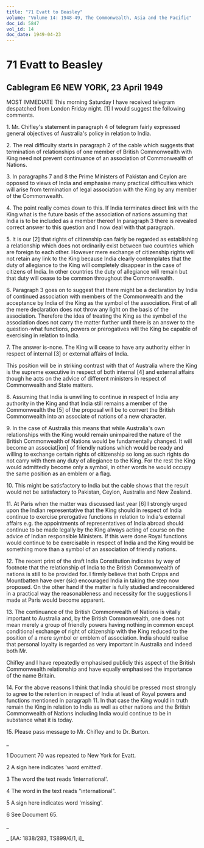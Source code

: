 ```yaml
---
title: "71 Evatt to Beasley"
volume: "Volume 14: 1948-49, The Commonwealth, Asia and the Pacific"
doc_id: 5847
vol_id: 14
doc_date: 1949-04-23
---
```


# 71 Evatt to Beasley

## Cablegram E6 NEW YORK, 23 April 1949

MOST IMMEDIATE This morning Saturday I have received telegram despatched from London Friday night. [1] I would suggest the following comments.

1\. Mr. Chifley's statement in paragraph 4 of telegram fairly expressed general objectives of Australia's policy in relation to India.

2\. The real difficulty starts in paragraph 2 of the cable which suggests that termination of relationships of one member of British Commonwealth with King need not prevent continuance of an association of Commonwealth of Nations.

3\. In paragraphs 7 and 8 the Prime Ministers of Pakistan and Ceylon are opposed to views of India and emphasise many practical difficulties which will arise from termination of legal association with the King by any member of the Commonwealth.

4\. The point really comes down to this. If India terminates direct link with the King what is the future basis of the association of nations assuming that India is to be included as a member thereof In paragraph 3 there is revealed correct answer to this question and I now deal with that paragraph.

5\. It is our [2] that rights of citizenship can fairly be regarded as establishing a relationship which does not ordinarily exist between two countries which are foreign to each other. However mere exchange of citizenship rights will not retain any link to the King because India clearly contemplates that the duty of allegiance to the King will completely disappear in the case of citizens of India. In other countries the duty of allegiance will remain but that duty will cease to be common throughout the Commonwealth.

6\. Paragraph 3 goes on to suggest that there might be a declaration by India of continued association with members of the Commonwealth and the acceptance by India of the King as the symbol of the association. First of all the mere declaration does not throw any light on the basis of the association. Therefore the idea of treating the King as the symbol of the association does not carry the matter further until there is an answer to the question-what functions, powers or prerogatives will the King be capable of exercising in relation to India.

7\. The answer is-none. The King will cease to have any authority either in respect of internal [3] or external affairs of India.

This position will be in striking contrast with that of Australia where the King is the supreme executive in respect of both internal [4] and external affairs though he acts on the advice of different ministers in respect of Commonwealth and State matters.

8\. Assuming that India is unwilling to continue in respect of India any authority in the King and that India still remains a member of the Commonwealth the [5] of the proposal will be to convert the British Commonwealth into an associate of nations of a new character.

9\. In the case of Australia this means that while Australia's own relationships with the King would remain unimpaired the nature of the British Commonwealth of Nations would be fundamentally changed. It will become an associat[ion] of friendly nations which would be ready and willing to exchange certain rights of citizenship so long as such rights do not carry with them any duty of allegiance to the King. For the rest the King would admittedly become only a symbol, in other words he would occupy the same position as an emblem or a flag.

10\. This might be satisfactory to India but the cable shows that the result would not be satisfactory to Pakistan, Ceylon, Australia and New Zealand.

11\. At Paris when the matter was discussed last year [6] I strongly urged upon the Indian representative that the King should in respect of India continue to exercise prerogative functions in relation to India's external affairs e.g. the appointments of representatives of India abroad should continue to be made legally by the King always acting of course on the advice of Indian responsible Ministers. If this were done Royal functions would continue to be exercisable in respect of India and the King would be something more than a symbol of an association of friendly nations.

12\. The recent print of the draft India Constitution indicates by way of footnote that the relationship of India to the British Commonwealth of nations is still to be provided for. I firmly believe that both Cripps and Mountbatten have over (sic) encouraged India in taking the step now proposed. On the other hand if the matter is fully studied and reconsidered in a practical way the reasonableness and necessity for the suggestions I made at Paris would become apparent.

13\. The continuance of the British Commonwealth of Nations is vitally important to Australia and, by the British Commonwealth, one does not mean merely a group of friendly powers having nothing in common except conditional exchange of right of citizenship with the King reduced to the position of a mere symbol or emblem of association. India should realise that personal loyalty is regarded as very important in Australia and indeed both Mr.

Chifley and I have repeatedly emphasised publicly this aspect of the British Commonwealth relationship and have equally emphasised the importance of the name Britain.

14\. For the above reasons I think that India should be pressed most strongly to agree to the retention in respect of India at least of Royal powers and functions mentioned in paragraph 11. In that case the King would in truth remain the King in relation to India as well as other nations and the British Commonwealth of Nations including India would continue to be in substance what it is today.

15\. Please pass message to Mr. Chifley and to Dr. Burton.

_

1 Document 70 was repeated to New York for Evatt.

2 A sign here indicates 'word emitted'.

3 The word the text reads 'international'.

4 The word in the text reads "international".

5 A sign here indicates word 'missing'.

6 See Document 65.

_

_ [AA: 1838/283, TS899/6/1, i]_

